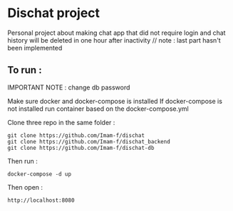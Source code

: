 # Dischat project

Personal project about making chat app that
did not require login and chat history will
be deleted in one hour after inactivity
// note : last part hasn't been implemented

## To run :
IMPORTANT NOTE : change db password

Make sure docker and docker-compose is installed
If docker-compose is not installed run container
based on the docker-compose.yml

Clone three repo in the same folder :
```
git clone https://github.com/Imam-f/dischat
git clone https://github.com/Imam-f/dischat_backend
git clone https://github.com/Imam-f/dischat-db
```

Then run :
```
docker-compose -d up
```

Then open :
```
http://localhost:8080
```
